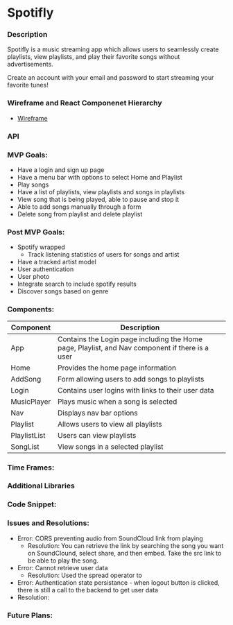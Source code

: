 # Spotifly

### Description

Spotifly is a music streaming app which allows users to seamlessly create playlists, view playlists, and play their favorite songs without advertisements.

Create an account with your email and password to start streaming your favorite tunes!



### Wireframe and React Componenet Hierarchy

- [Wireframe](https://viewer.diagrams.net/?tags=%7B%7D&highlight=0000ff&edit=_blank&layers=1&nav=1#R7V1td6rGFv41rtv7IVnACOpHE5O2d6VtVrPa236cAFFOkLEwvp1f3xkdUNjbKFHGMclZ60TZIMLz7Nmz3wZb5Ha8%2BDGlk9EvLAjjlmMFixYZtBzHIZYnXqRkuZbYttteS4ZpFCjZRvAUfQ%2BV0FLSaRSEWelAzljMo0lZ6LMkCX1ektE0ZfPyYS8sLn%2FrhA5DIHjyaQyl%2F48CPlpLu661kf8URsNR%2Fs22pfaMaX6wEmQjGrD5lojctchtyhhfvxsvbsNYopfjsv7c%2FY69xYWlYcIP%2BcDPlPz2d%2FB6%2B6337bfxlM9m36PgSpExo%2FFU3fCfYcojcf9CessSTqMkTNUN8GWOSjaPxjFNxNbNfBTx8GlCfblrLrRAyEZ8HIstW7zNOE25otUhQgAvW93JTHxxuNgSqdv4MWTjkKdLcYjaSxSiuU511PZ8i6D8mNEWOW6uVFQpxbA49QY38UZBVwNGF8AIIEvZNAlCeRJrP2oQpDfZ24%2FcsozcFlK2hyDV7jaFVAcg9ZM4s5loOQeiRZoCqwfAegpp6o%2FMhMs9EC6nKbjy4b2F12NMl3GU8cxMyBDLpRkyB0D2IOASEvYi%2FhTwXV9fm4lg79Ax2phFswmqdcisaQRg7UNny3ZjgHk75gDrUTpjZqG2qOjU7qnB6yAgeo2B2AFAhYHwXNUmS%2FmIDVlC47uN9KYM5eaYB8YmCsBvIedL5a%2FRKWdleMNFxP%2BSH7921dbfW3sGC3Xm1cZSbdSjJGPT1A%2FfunHlawm%2Fchi%2BdcL8QAnLmxSnYUx5NCs7%2FKcnDPqIf2SIkRCnErHNAZ41zSbrgOclWkhOG9P9Tqei%2By7QfRfzthtT%2FS5AchBlPpsZZ3J3GI%2FugcajuSkLOpZvIGebg5zjtc9sd4to1XToHOsA6LQiB11NM5EjxiEHPUwzkasOV%2BL1zj1cYYLLTOiqwxWFTitytXJaBg3X8yMH45vfQ1%2FcdbxUIbWArAqluFlezZym7DW8ZTFLhSRhq2zrSxTHFRGNo2EiNuU3CA%2BI3MxUBrevdoyjIIh3OZRlB6kxw1B1IQk0qT2Eo8Yyaw7MQwqO2HgcrtD43OwQAkeQXnaghw8oMSU6csrYtTswOsKyK41hl594O2nMkqGQ%2FJy8sE%2Bm2d5%2BcrQm9DvQk7u8elsHqSJprrd1oHOirYxUcHg5daQOnO30FkbqY3ZoMak5zOAcdNbKSH0IkTQTDmGvMQxhnkljaaQ%2BYuevjXTh7J1rmmmYmVoZ6doAqcuujOSc7C2NdJWXvLc0kh9oSGkkv5yzl0bqa79ptZEehBLAaAx4poVOPeidf5jQqT47psVOvVqp3HNOidVcrm0jnpiFYFcITw8eDJg2foX1K0Vipw%2Bu3sQ%2BgCS95gdGaRei4E4bsQ02gp2Td0GcHjwYrq1t9zEAAkXWiCjiRqOINgYo0nyKAfrBzYTdqxBjn3kaLOaILWL68fN0%2FNmYIZ5rGjOwN2RAuWxs7AcXX1WqT5Db3j90unoJgtHRYJqKCJcln42cjmnkONYBDQfZiE7k22i8Wra1zU4VZC4TN4X0gT6H8SPLohXXZPDMOGdjcUAsd9xQ%2F3W4Aj6nsuWQl9U%2Fccjqy%2Fp5VGxhIbK6nsGIc7kurS%2BhcO79IGlfRz5LXiJBaXrti2907gPKqXiR8ky%2BsiR%2F68pu%2FNWOq0k8za78KPXjUDbpd68nYuoV2saSvLgjjm1SPbpV7xiqh4O5I82pB%2ByqEFZVCFSIfiX%2Bs0kogbTGLFgV1OaRuFa56C81dXbURqhXJZRAQu22XmsM450LKIb2qnHj%2BVcfFoPzw6S8C904XYZaffSRRQnfsnO9shPZqYRT65y7%2BtCGptrnWafkwXlWdBd3c4QGEOh6PrBhZKpbs2X2nPY71KJGlNAtE2MjzQt6owQCndCW48VcwSLpylfBe%2F9M5erwG7J5K94N5asskCSrtN36o%2BJa1p9e7wa818p76KOnyBzl9CBFa6J3WiJYnrk2P480y%2BYsDT4YP1h5Vzc%2FME7ATV2t7uR3OmLvsUjVkqEHIdXabWkT6FoPWPIfqeojOpP5C5rIP74vEBVXcy%2B9bmnzHeuPifkzTNN8OpUhgi1J1pvnQPtnyyas4Cs3XHLH1dqyifDVctqTxdqcVQxbfqLnXLBuvCus3HP1wH2Wzwx9gfpx9GNJsBS%2BXjXAlvk1pQabcuKXKjiV5JqHmATNTicsGjSnCmo6tn4Q7IXcH%2F33SydaSOIAexiP3nnChVHjJWRgrF4JSAP60W0X5qovPAOT68ZXBuZADUCaxy7HR64VRrr1XSOvc70%2FD5MzqMn4nSTONzIPU58gA%2FMwLlYP%2FBh5mOP5MSAP48KswW6DpyUX8w67ZFwuxoVFsX6chjRYvpWNER63PPMFpPubJtS8ZIyrMxmzNQK%2FQi4YKViINuRdW5q0AeZkfmVc8Xw7Cv1XeQq5wnBaeBYWLSwAp6%2FhavQnwUouoDCUvv1jvjaddsctm2ss8tPbxOAgTQyAkLoLbhqAznGryQfEgWhj0LUbW%2BvoWHAsqGYedEHCe12zU2FIqj5yG8nwosu9mlM%2F5JG3fTFkj10tqgU9JMTQjR7SsLurH9Q4%2FFzEV9WNn9Oca7Nu7qOtvMHvklyXBuhvV9eUEezZ0XrnPuTJx%2FhKBPPGDjL76R47%2B9NP%2B8aO7bw5djhrbZ5Tcab8R309rywKtjuHLp5srvUYeXTvRMEKnzVwbl1vV8tMHuKl2FjvdmPVEQd54ncOIPSWzQMQexaNZgBhlHFJACKeim4AYRImB5BcAIDYXK8ZQPxRPsc%2FmEbHdO8heR%2FN033O1naokbKJkAzYXGZ0nsJYZgG2Z%2BzP4tu61c4pD1ucorVhxkF7pyqEhEnQlz8xJpGNaZZFfpmedwK3t%2BJ%2B4MNljizMu9VRRKoe1sGl%2BcqjRHrVx1ycrjb%2FcJP8dTcl30eEz%2F4XTl3XjedX5%2BpyASMAofuNZGcFNb0LjVAgkSFgcpNLZSCV0d%2BtKV8tLjg40InPG%2F2oXHSJPrLrBHXfPaOoDo87qr4EyUQ2VfVFLxfONXdxdByWjWHnVG05nKkx7E4SnuPXi6TAE3ocemXHquWQ%2B3v7xuo3iGvPOFjhrPkLS4f0yHU2TeHnuqYBqLPsX3Rcj2eTD9NtfWL3qcF2a7G5%2BR3f9XS7%2BTlkcvcv)

### API



### MVP Goals:

- Have a login and sign up page
- Have a menu bar with options to select Home and Playlist
- Play songs
- Have a list of playlists, view playlists and songs in playlists
- View song that is being played, able to pause and stop it
- Able to add songs manually through a form 
- Delete song from playlist and delete playlist


### Post MVP Goals:

- Spotify wrapped
    - Track listening statistics of users for songs and artist
- Have a tracked artist model
- User authentication
- User photo
- Integrate search to include spotify results 
- Discover songs based on genre 


### Components:

| Component    | Description                                                              |
| ------------ | ------------------------------------------------------------------------ |
| App          | Contains the Login page including the Home page, Playlist, and Nav component if there is a user |
| Home       | Provides the home page information                           |
| AddSong    | Form allowing users to add songs to playlists           |
| Login      | Contains user logins with links to their user data                            |
| MusicPlayer     | Plays music when a song is selected                      |
| Nav        | Displays nav bar options                                                |
| Playlist | Allows users to view all playlists                                      |
| PlaylistList  | Users can view playlists                                |
| SongList | View songs in a selected playlist |

### Time Frames:


### Additional Libraries


### Code Snippet:


### Issues and Resolutions:

- Error: CORS preventing audio from SoundCloud link from playing
    -  Resolution: You can retrieve the link by searching the song you want on SoundClound, select share, and then embed. Take the src link to be able to play the song.
- Error: Cannot retrieve user data
    - Resolution: Used the spread operator to 
- Error: Authentication state persistance - when logout button is clicked, there is still a call to the backend to get user data
- Resolution:

### Future Plans:


